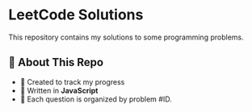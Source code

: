 # LeetCode Solutions

This repository contains my solutions to some programming problems.

## 📌 About This Repo

- 🔹 Created to track my progress
- 🔹 Written in **JavaScript**
- 🔹 Each question is organized by problem #ID.
